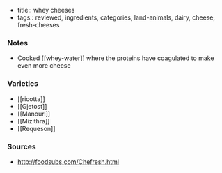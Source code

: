 - title:: whey cheeses
- tags:: reviewed, ingredients, categories, land-animals, dairy, cheese, fresh-cheeses
### Notes
- Cooked [[whey-water]] where the proteins have coagulated to make even more cheese

### Varieties
* [[ricotta]]
* [[Gjetost]]
* [[Manouri]]
* [[Mizithra]]
* [[Requeson]]

### Sources
* http://foodsubs.com/Chefresh.html
